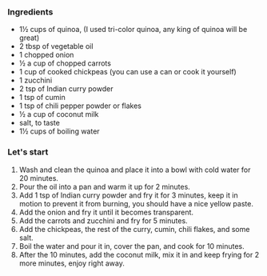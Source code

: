 ### Ingredients

- 1½ cups of quinoa, (I used tri-color quinoa, any king of quinoa will be great)
- 2 tbsp of vegetable oil
- 1 chopped onion
- ½ a cup of chopped carrots
- 1 cup of cooked chickpeas (you can use a can or cook it yourself)
- 1 zucchini
- 2 tsp of Indian curry powder
- 1 tsp of cumin
- 1 tsp of chili pepper powder or flakes
- ½ a cup of coconut milk
- salt, to taste
- 1½ cups of boiling water

### Let's start

1. Wash and clean the quinoa and place it into a bowl with cold water for 20 minutes.
2. Pour the oil into a pan and warm it up for 2 minutes.
3. Add 1 tsp of Indian curry powder and fry it for 3 minutes, keep it in motion to prevent it from burning, you should have a nice yellow paste.
4. Add the onion and fry it until it becomes transparent.
5. Add the carrots and zucchini and fry for 5 minutes.
6. Add the chickpeas, the rest of the curry, cumin, chili flakes, and some salt.
7. Boil the water and pour it in, cover the pan, and cook for 10 minutes.
8. After the 10 minutes, add the coconut milk, mix it in and keep frying for 2 more minutes, enjoy right away.
